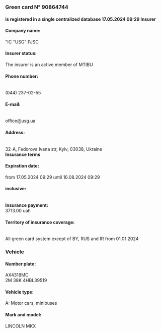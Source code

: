 
<html>

<body>

<p>

<h3> <strong> Green card N° 90864744 <br> </h3>
<h4></strong>is registered in a single centralized database 17.05.2024 09:29
Insurer<br></h4>

<p><h4><strong> 
Company name:</strong> <br> </h4> 
"IC "USG" PJSC
<br>
 <strong> 
<h4>Insurer status:</strong> <br></h4>
The insurer is an active member of
MTIBU <br>
<h4><strong>Phone number:</h4>
</strong><br> 
 (044) 237-02-55<br>
<h4><strong>E-mail:</h4>
</strong> <br>
office@usg.ua <br>
<h4><strong>Address:</h4>
</strong> <br>
32-A, Fedorova Ivana str, Kyiv, 03038, Ukraine <br>
<strong> Insurance terms<br>
<h4>Expiration date: </strong><br></h4>
from 17.05.2024 09:29 until 16.08.2024 09:29
 <br>
<h4><strong>inclusive:</h4>
</strong> <br>
<strong>Insurance payment:<br>
</strong>
3713.00 uah <br>
<h4><strong>Territory of insurance coverage:</h4>
</strong> <br>
All green card system except of BY, RUS and IR from 01.01.2024
 <br>
<h3> <strong>Vehicle 
</strong> <br></h3>
<h4><strong>Number plate:
</strong> <br></h4>
AX4318MC <br>
2M 38K 4HBL39519
 <br>
<h4><strong>Vehicle type:
</strong>
 <br></h4>
A: Motor cars, minibuses <br>
<h4><strong>Mark and model:
</strong> <br></h4>
 LINCOLN MKX <br>

</p>

